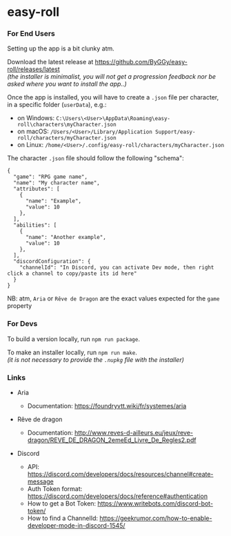# easy-roll

### For End Users

Setting up the app is a bit clunky atm.

Download the latest release at https://github.com/ByGGy/easy-roll/releases/latest  
_(the installer is minimalist, you will not get a progression feedback nor be asked where you want to install the app..)_

Once the app is installed, you will have to create a `.json` file per character, in a specific folder (`userData`), e.g.:
* on Windows: `C:\Users\<User>\AppData\Roaming\easy-roll\characters\myCharacter.json`
* on macOS: `/Users/<User>/Library/Application Support/easy-roll/characters/myCharacter.json`
* on Linux: `/home/<User>/.config/easy-roll/characters/myCharacter.json`

The character `.json` file should follow the following "schema":
```
{
  "game": "RPG game name",
  "name": "My character name",
  "attributes": [
    {
      "name": "Example",
      "value": 10
    },
  ],
  "abilities": [
    {
      "name": "Another example",
      "value": 10
    },
  ],
  "discordConfiguration": {
    "channelId": "In Discord, you can activate Dev mode, then right click a channel to copy/paste its id here"
  }
}
```

NB: atm, `Aria` or `Rêve de Dragon` are the exact values expected for the `game` property

### For Devs

To build a version locally, run `npm run package`.

To make an installer locally, run `npm run make`.  
_(it is not necessary to provide the `.nupkg` file with the installer)_

### Links

* Aria
  * Documentation: https://foundryvtt.wiki/fr/systemes/aria

* Rêve de dragon
  * Documentation: http://www.reves-d-ailleurs.eu/jeux/reve-dragon/REVE_DE_DRAGON_2emeEd_Livre_De_Regles2.pdf

* Discord
  * API: https://discord.com/developers/docs/resources/channel#create-message
  * Auth Token format: https://discord.com/developers/docs/reference#authentication
  * How to get a Bot Token: https://www.writebots.com/discord-bot-token/
  * How to find a ChannelId: https://geekrumor.com/how-to-enable-developer-mode-in-discord-1545/